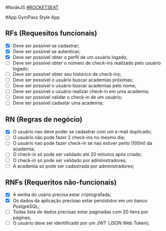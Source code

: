 #NodeJS <a href="https://www.rocketseat.com.br/" target="_blank">#ROCKETSEAT</a> 

#App 
GymPass Style App

## RFs (Requesitos funcionais)

- [x] Deve ser possível se cadastrar;
- [x] Deve ser possível se autenticar;
- [x] Deve ser possível obter o perfil de um usuário logado;
- [ ] Deve ser possível obter o número de check-ins realizado pelo usuário logado;
- [ ] Deve ser possível obter seu histórico de check-ins;
- [ ] Deve ser possível o usuário buscar academias próximas;
- [ ] Deve ser possível o usuário buscar academias pelo nome;
- [ ] Deve ser possível o usuário realizar check-in em uma academia;
- [ ] Deve ser possível validar o check-in de um usuário;
- [ ] Deve ser possível cadastar uma academia;

##  RN (Regras de negócio)

- [x] O usuário nao deve poder se cadastrar com um e-mail duplicado;
- [ ] O usuário não pode fazer 2 check-ins no mesmo dia;
- [ ] O usuário nao pode fazer check-in se nao estiver perto (100m) da academia;
- [ ] O check-in só pode ser validado até 20 minutos após criado;
- [ ] O check-in só pode ser validado por administradores;
- [ ] A academia só pode ser cadastrada por administradores;

## RNFs (Requeritos não-funcionais)

- [x] A senha do usário precisa estar criptografada;
- [x] Os dados da aplicação precisao estar persistidos em um banco PostgreSQL;
- [ ] Todas lista de dados precisao estar paginadas com 20 itens por páginas;
- [ ] O usuário deve ser identificado por um JWT (JSON Web Token);
